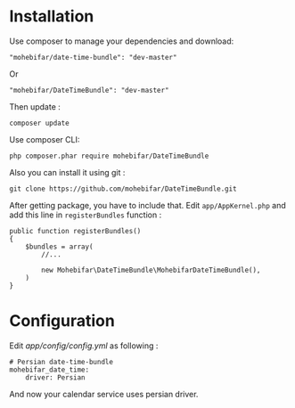 Installation
============
Use composer to manage your dependencies and download:


    "mohebifar/date-time-bundle": "dev-master"

Or

    "mohebifar/DateTimeBundle": "dev-master"
		
Then update :

    composer update
	
Use composer CLI:

    php composer.phar require mohebifar/DateTimeBundle

Also you can install it using git :

    git clone https://github.com/mohebifar/DateTimeBundle.git

After getting package, you have to include that. Edit `app/AppKernel.php` and add this line in `registerBundles` function :

    public function registerBundles()
    {
        $bundles = array(
            //...
            
            new Mohebifar\DateTimeBundle\MohebifarDateTimeBundle(),
        )
    }


Configuration
=============

Edit *app/config/config.yml* as following :

    # Persian date-time-bundle
    mohebifar_date_time:
        driver: Persian
        
And now your calendar service uses persian driver.

